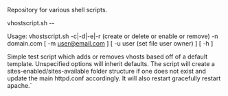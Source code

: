 Repository for various shell scripts. 

vhostscript.sh --

Usage: vhostscript.sh -c|-d|-e|-r (create or delete or enable or remove) -n domain.com [ -m user@email.com ] [ -u user (set file user owner) ] [ -h ]

Simple test script which adds or removes vhosts based off of a default template. Unspecified options will inherit defaults. The script will create a sites-enabled/sites-available folder structure if one does not exist and update the main httpd.conf accordingly. It will also restart gracefully restart apache.`

